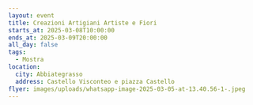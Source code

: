 ```yaml
---
layout: event
title: Creazioni Artigiani Artiste e Fiori
starts_at: 2025-03-08T10:00:00
ends_at: 2025-03-09T20:00:00
all_day: false
tags:
  - Mostra
location:
  city: Abbiategrasso
  address: Castello Visconteo e piazza Castello
flyer: images/uploads/whatsapp-image-2025-03-05-at-13.40.56-1-.jpeg
---
```

